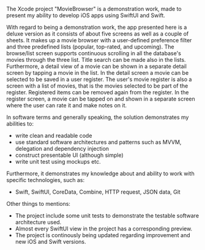 The Xcode project "MovieBrowser" is a demonstration work, made to present my ability to develop iOS apps using SwiftUI and Swift. 

With regard to being a demonstration work, the app presented here is a deluxe version as it consists of about five screens as well as
a couple of sheets. It makes up a movie browser with a user-defined preference filter and three predefined lists (popular, top-rated, and 
upcoming). The browse/list screen supports continuous scrolling in all the database's movies through the three list. Title search can be 
made also in the lists. Furthermore, a detail view of a movie can be shown in a separate detail screen by tapping a movie in the list. In the 
detail screen a movie can be selected to be saved in a user register. The user's movie register is also a screen with a list of movies, that
is the movies selected to be part of the register. Registered items can be removed again from the register.  In the register screen, a movie 
can be tapped on and shown in a separate screen where the user can rate it and make notes on it.

In software terms and generally speaking, the solution demonstrates my abilities to:

- write clean and readable code
- use standard software architectures and patterns such as MVVM, delegation and dependency injection
- construct presentable UI (although simple)
- write unit test using mockups etc.

Furthermore, it demonstrates my knowledge about and ability to work with specific technologies, such as:

- Swift, SwiftUI, CoreData, Combine, HTTP request, JSON data, Git

Other things to mentions:

- The project include some unit tests to demonstrate the testable software architecture used.
- Almost every SwiftUI view in the project has a corresponding preview.
- The project is continously being updated regarding improvement and new iOS and Swift versions.

